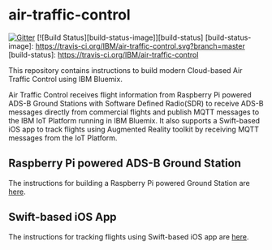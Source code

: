 # air-traffic-control
[![Gitter](https://badges.gitter.im/Join%20Chat.svg)](https://gitter.im/IBM/air-traffic-control?utm_source=badge&utm_medium=badge&utm_campaign=pr-badge&utm_content=badge)
[![Build Status][build-status-image]][build-status]
[build-status-image]: https://travis-ci.org/IBM/air-traffic-control.svg?branch=master
[build-status]: https://travis-ci.org/IBM/air-traffic-control

This repository contains instructions to build modern Cloud-based Air Traffic Control using IBM Bluemix.

Air Traffic Control receives flight information from Raspberry Pi powered ADS-B Ground Stations with Software Defined Radio(SDR) to receive ADS-B messages directly from commercial flights and publish MQTT messages to the IBM IoT Platform running in IBM Bluemix. It also supports a Swift-based iOS app to track flights using Augmented Reality toolkit by receiving MQTT messages from the IoT Platform.

## Raspberry Pi powered ADS-B Ground Station

The instructions for building a Raspberry Pi powered Ground Station are [here](adsb.ground.station/README.md).

## Swift-based iOS App

The instructions for tracking flights using Swift-based iOS app are [here](ARFlightTracker-iOS-Swift/README.md).

